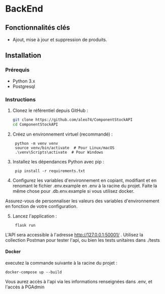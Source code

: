 # BackEnd

## Fonctionnalités clés

- Ajout, mise à jour et suppression de produits.

## Installation


### Prérequis

- Python 3.x
- Postgresql

### Instructions

1. Clonez le référentiel depuis GitHub :

   ```bash
   git clone https://github.com/aleo74/ComponentStockAPI
   cd ComponentStockAPI

2. Créez un environnement virtuel (recommandé) :

        python -m venv venv
        source venv/bin/activate  # Pour Linux/macOS
        .\venv\Scripts\activate  # Pour Windows


3. Installez les dépendances Python avec pip :

        pip install -r requirements.txt

4. Configurez les variables d'environnement en copiant, modifiant et en renomant le fichier .env.example en .env à la racine du projet.
Faite la même chose pour .db.env.example si vous utilisez docker.


Assurez-vous de personnaliser les valeurs des variables d'environnement en fonction de votre configuration.

5. Lancez l'application :

        flask run

L'API sera accessible à l'adresse http://127.0.0.1:50001/ .
Utilisez la collection Postman pour tester l'api, ou bien les tests unitaires dans ./tests

#### Docker

executez la commande suivante à la racine du projet :
   
    docker-compose up --build

Vous aurez accès à l'api via les informations renseignées dans .env, et l'accès à PGAdmin